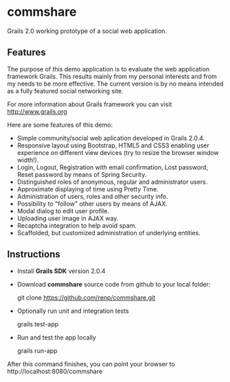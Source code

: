 commshare
=========

Grails 2.0 working prototype of a social web application.

Features
--------

The purpose of this demo application is to evaluate the web application framework Grails. This results mainly from my personal interests and from my needs to be more effective. The current version is by no means intended as a fully featured social networking site.

For more information about Grails framework you can visit http://www.grails.org

Here are some features of this demo:

- Simple community/social web aplication developed in Grails 2.0.4.
- Responsive layout using Bootstrap, HTML5 and CSS3 enabling user experience on different view devices (try to resize the browser window width!).
- Login, Logout, Registration with email confirmation, Lost password, Reset password by means of Spring Security.
- Distinguished roles of anonymous, regular and administrator users.
- Approximate displaying of time using Pretty Time.
- Administration of users, roles and other security info.
- Possibility to "follow" other users by means of AJAX.
- Modal dialog to edit user profile.
- Uploading user image in AJAX way.
- Recaptcha integration to help avoid spam.
- Scaffolded, but customized administration of underlying entities.

Instructions
------------

- Install **Grails SDK** version 2.0.4

- Download **commshare** source code from github to your local folder:

	git clone https://github.com/renp/commshare.git

- Optionally run unit and integration tests

	grails test-app
	
- Run and test the app locally

	grails run-app

After this command finishes, you can point your browser to http://localhost:8080/commshare
